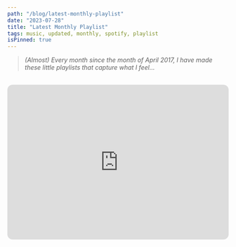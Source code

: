 ```yaml
---
path: "/blog/latest-monthly-playlist"
date: "2023-07-28"
title: "Latest Monthly Playlist"
tags: music, updated, monthly, spotify, playlist
isPinned: true
---
```

<blockquote><i>(Almost) Every month since the month of April 2017, I have made these little playlists that capture what I feel...</i></blockquote>

<br />

<iframe style="border-radius:12px" src="https://open.spotify.com/embed/playlist/3t2hyG8mSEdwZncvx7Lc3B?utm_source=generator&theme=0" width="100%" height="352" frameBorder="0" allowfullscreen="" allow="autoplay; clipboard-write; encrypted-media; fullscreen; picture-in-picture" loading="lazy"></iframe>